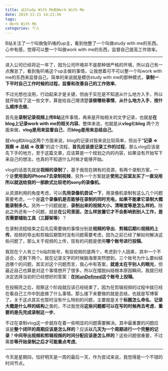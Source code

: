 ```yaml
---
title: 从Study With Me到Work With Me
date: 2019-11-21 14:21:56
tags:
- Work With Me
categories: 个人
---
```


B站关注了一个叫做兔叭咯的up主，看到他整了一个叫做study with me的东西。心中有感，觉得可以整一个叫做work with me的东西，监督自己提高工作效率。

<!-- more -->

---

进入公司已经将近一年了，因为公司环境并不是那种很严格的环境，所以自己有一点懈怠了，看到兔叭咯这个up主做的事情，让我想着可不可以整一个叫work with me的东西来监督自己。简单的来说就是模仿study with me的那种模式，**录制一下平时自己工作时候的过程，监督和改善自己的工作效率**。

不过光想也没用，行动起来才是关键，但由于实在是不知道从什么地方入手，所以就开始写了这一些文字，算是给自己理清楚**该做哪些事情**，**从什么地方入手**，**按什么顺序去做**。

首先是**录制记录视频上传B站**这件事情，再来是开始相关的文字记录，也就是**在blog上记录work with me的相关内容**。整体来说，也就是从**vlog**和**blog** 两个方面来做，**vlog是用来监督自己**，而**blog是用来总结自己**。

就vlog和blog这两个方面来说，blog的记录对我来说比较简单，但出于“**记录 => 观察 => 总结 => 改善**”的这个流程，**首先应该是记录工作的过程**，那么vlog应该是先下手的地方，至于这篇文章，应该算是一个规划之内的内容，如果没有开始写下来自己的想法，也真的不知道什么时候才能够开始。

vlog的话首先就是**视频的录制**了，基于我现在拥有的资源，有两个录制方案，一个是**使用我的iPhone7去录制视频**，另外一个方案就是**使用之前室友买了一直没用所以就送给我的一部款式比较老的sony的录像机**。

从资源利用的角度考虑，可以**先用录像机尝试一下**，用录像机录制有这么几个问题需要考虑，一个是**这个录像机是否能够在录制的同时充电，如果不能拿它录制大概能录制多久**。另外一个问题就是，**录制出来的视频大小、清晰度等是怎么样的**。除此之外还有一个问题，就是**在公司里面，怎么样放置它才不会影响到别人工作，是否需要辅助工具（三脚架等）**？

在录制流程结束之后先后需要做的事情分别是**视频的导出**、**剪辑后期**和**视频的上传**。视频的导出和剪辑后期暂时没有问题需要考虑，因为之前已经了解如何解决这些问题了，那么关于视频的上传，现有的问题是使用**哪个账号进行投稿**。

我现在个人有三个b站的账号，有投视频的是两个，考虑到个人因素，其中一个不适合，还剩下两个。就在记录文字的时候脑海里突然想到，三个账号为什么要纠结选哪个的问题，其实对这个问题而言，我心中有答案，**就是太在乎别人的眼光**，但最近自己也算是对这个事情想开了很多，所以在摆脱纠结根本原因瞬间，我就已经决定选择当初的已经想好的答案：<strong>在[IKunDefined](https://space.bilibili.com/15563957)这个账号上投稿</strong>。

在投稿完之后，观察这个阶段就应该已经结束了，因为在剪辑视频的过程中就已经在看自己工作中到底做了什么事情。那么接下来要做的就是总结，也就是写博客了。关于这点其实也暂时没有什么特别的问题，主要就是关于**标题怎么命名**，**记录大概是什么样的结构**之类的，不过我觉得**这些问题都可以在写的时候再去考虑**，**重要的是先完成录制这一步**。



不过在录制vlog这一步就存在着一些明显的问题需要解决。其中最重要的问题应该是**整个闭环的周期应该是怎么样的**？应该**以几天为一个周期进行一个完整的记录**？**中间导出视频和剪辑视频的时间分配应该是怎么样的**？这些问题很重要，不过需要**等开始录制之后才可能重点考虑**。

---

今天是星期四，恰好明天是一周的最后一天，作为尝试来说，我觉得是一个不错的时间节点。


